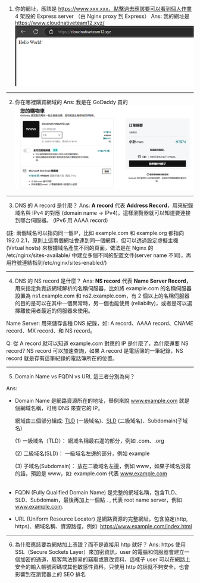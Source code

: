 1. 你的網址，應該是 https://www.xxx.xxx，點擊過去應該要可以看到個人作業 4 架設的 Express server （由 Nginx proxy 到 Express）
Ans: 我的網址是 https://www.cloudnativeteam12.xyz/
![alt text](images/url.png)
---
2. 你在哪裡購買網域的
Ans: 我是在 GoDaddy 買的
![alt text](images/godaddy.png)
---
3. DNS 的 A record 是什麼？
Ans: **A record** 代表 **Address Record**，用來紀錄域名與 IPv4 的對應 (domain name -> IPv4)，這樣瀏覽器就可以知道要連接到哪台伺服器。 (IPv6 用 AAAA record)

(註: 兩個域名可以指向同一個IP，比如 example.com 和 example.org 都指向 192.0.2.1，原則上這兩個網址會連到同一個網頁，但可以透過設定虛擬主機 (Virtual hosts) 來根據域名產生不同的頁面，做法是在 Nginx 的 /etc/nginx/sites-available/ 中建立多個不同的配置文件(server name 不同)，再用符號連結指到/etc/nginx/sites-enabled/)

---
4. DNS 的 NS record 是什麼？
Ans: **NS record** 代表 **Name Server Record**，用來指定負責該網域解析的名稱伺服器，比如將 example.com 的名稱伺服器設置為 ns1.example.com 和 ns2.example.com，有 2 個以上的名稱伺服器的目的是可以在其中一個異常時，另一個也能使用 (reliabilty)，或者是可以選擇離使用者最近的伺服器來使用。

Name Server: 用來儲存各種 DNS 紀錄，如: A record、AAAA record、CNAME record、MX record、和 NS record。

Q: 從 A record 就可以知道 example.com 對應的 IP 是什麼了，為什麼還要 NS record?
NS record 可以加速查詢，如果 A record 是電話簿的一筆紀錄，NS record 就是存有這筆紀錄的電話簿所在的位置。

---
5. Domain Name vs FQDN vs URL 這三者分別為何？

Ans:
- Domain Name
是網路資源所在的地址，舉例來說 www.example.com 就是個網域名稱，可用 DNS 來查它的 IP。  

    網域由三個部分組成: [TLD](https://zh.wikipedia.org/zh-tw/%E9%A0%82%E7%B4%9A%E5%9F%9F) (一級域名)、[SLD](https://zh.wikipedia.org/wiki/%E4%BA%8C%E7%BA%A7%E5%9F%9F) (二級域名)、Subdomain(子域名)

    (1) 一級域名（TLD）： 網域名稱最右邊的部分，例如 .com、.org

    (2) 二級域名(SLD)： 一級域名左邊的部分，例如 example

    (3) 子域名(Subdomain)： 放在二級域名左邊，例如 www，如果子域名沒寫的話，預設是 www，如: example.com 代表 www.example.com    
   <br>
- FQDN (Fully Qualified Domain Name)
是完整的網域名稱，包含TLD、SLD、Subdomain，最後再加上一個點 . , 代表 root name server，例如 www.example.com.
    <br>
- URL (Uniform Resource Locator)
是網路資源的完整網址，包含協定(http, https)、網域名稱、資源路徑，例如: https://www.example.com/index.html

---
6. 為什麼應該要為網站加上憑證？而不是直接用 http 就好？
Ans: https 使用 SSL（Secure Sockets Layer）來加密資訊，user 的電腦和伺服器會建立一個加密的通道，駭客無法輕易的竊取或篡改資料，這樣子 user 可以在網路上安全的輸入帳號密碼或其他敏感性資料，只使用 http 的話就不夠安全，也會影響到在瀏覽器上的 SEO 排名